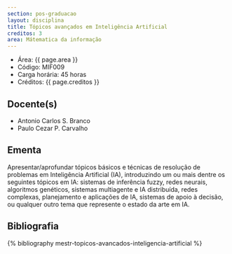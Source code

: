 ```yaml
---
section: pos-graduacao
layout: disciplina
title: Tópicos avançados em Inteligência Artificial
creditos: 3
area: Mátematica da informação
---
```


- Área: {{ page.area }}     
- Código: MIF009
- Carga horária: 45 horas
- Créditos: {{ page.creditos }}

## Docente(s) 

- Antonio Carlos S. Branco
- Paulo Cezar P. Carvalho

## Ementa

Apresentar/aprofundar tópicos básicos e técnicas de resolução de
problemas em Inteligência Artificial (IA), introduzindo um ou mais
dentre os seguintes tópicos em IA: sistemas de inferência fuzzy, redes
neurais, algoritmos genéticos, sistemas multiagente e IA distribuída,
redes complexas, planejamento e aplicações de IA, sistemas de apoio à
decisão, ou qualquer outro tema que represente o estado da arte em IA.

## Bibliografia

{% bibliography mestr-topicos-avancados-inteligencia-artificial %}

